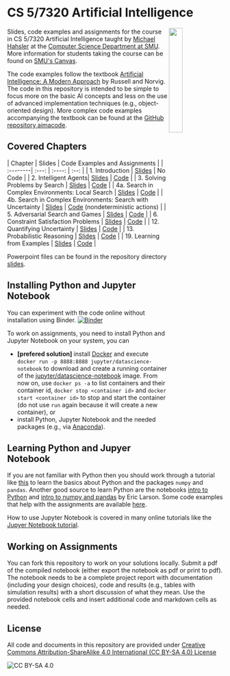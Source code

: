 <!-- #region -->
# CS 5/7320 Artificial Intelligence

<img src="http://aima.cs.berkeley.edu/cover2.jpg" align="right" width="25%">


Slides, code examples and assignments for the course in CS 5/7320 Artificial Intelligence taught by [Michael Hahsler](https://michael.hahsler.net/) at the 
[Computer Science Department at SMU](https://www.smu.edu/Lyle/Academics/Departments/CS). More information for students taking the course can be found on 
[SMU's Canvas](https://www.smu.edu/OIT/Services/Canvas).


The code examples follow the textbook [Artificial Intelligence: A Modern Approach](http://aima.cs.berkeley.edu/) by Russell and Norvig. The code in this repository is intended to be simple to focus more on the basic AI concepts and less on the use of advanced implementation techniques (e.g., object-oriented design).
More complex code examples accompanying the textbook can be found at the [GitHub repository aimacode](https://github.com/aimacode).  

## Covered Chapters

| Chapter | Slides | Code Examples and Assignments |
| :--------| :---: | :----: | :--: |
| 1. Introduction | [Slides](https://mhahsler.github.io/CS7320-AI/slides/01_intro.pdf)  | No Code | 
| 2. Intelligent Agents| [Slides](https://mhahsler.github.io/CS7320-AI/slides/02_agents.pdf)  | [Code](Agents) | 
| 3. Solving Problems by Search | [Slides](https://mhahsler.github.io/CS7320-AI/slides/03_search.pdf)  | [Code](Search) | 
| 4a. Search in Complex Environments: Local Search | [Slides](https://mhahsler.github.io/CS7320-AI/slides/04_local_search.pdf)  | [Code](Local_Search) | 
| 4b. Search in Complex Environments: Search with Uncertainty | [Slides](https://mhahsler.github.io/CS7320-AI/slides/04_search_with_uncertainty.pdf)  | [Code](Games) (nondeterministic actions) | 
| 5.  Adversarial Search and Games | [Slides](https://mhahsler.github.io/CS7320-AI/slides/05_games.pdf)  | [Code](Games) | 
| 6. Constraint Satisfaction Problems | [Slides](https://mhahsler.github.io/CS7320-AI/slides/06_CSP.pdf)  | [Code](CSP) | 
| 12. Quantifying Uncertainty | [Slides](https://mhahsler.github.io/CS7320-AI/slides/12_uncertainty.pdf)  | [Code](Uncertainty) | 
| 13. Probabilistic Reasoning | [Slides](https://mhahsler.github.io/CS7320-AI/slides/13_bayes_nets.pdf)  | [Code](Uncertainty) | 
| 19. Learning from Examples | [Slides](https://mhahsler.github.io/CS7320-AI/slides/19_ML_intro.pdf)  | [Code](ML) | 


Powerpoint files can be found in the repository directory [slides](tree/master/slides).

## Installing Python and Jupyter Notebook

You can experiment with the code online without installation using Binder. 
[![Binder](https://mybinder.org/badge_logo.svg)](https://mybinder.org/v2/gh/mhahsler/CS7320-AI/HEAD)

To work on assignments, you need to install Python and Jupyter Notebook on your system, you can 
* __[prefered solution]__ install [Docker](https://docs.docker.com/get-docker/) and 
execute `docker run -p 8888:8888 jupyter/datascience-notebook` to download and create a running container of
the [jupyter/datascience-notebook](https://hub.docker.com/r/jupyter/datascience-notebook) image. 
From now on, use `docker ps -a` to list containers and their container id, `docker stop <container id>` and `docker start <container id>` to stop and start the container
(do not use `run` again because it will create a new container), or 
* install Python, Jupyter Notebook and the needed packages (e.g., via [Anaconda](https://www.anaconda.com/)).


## Learning Python and Jupyer Notebook

If you are not familiar with Python then you should work through a tutorial like [this](https://www.w3schools.com/python/default.asp) to learn the basics about Python and the packages `numpy` and `pandas`. Another good source to learn Python are 
the notebooks [intro to Python](https://github.com/eclarson/MachineLearningNotebooks/blob/master/0.%20Python_Intro%20(optional).ipynb)
and [intro to numpy and pandas](https://github.com/eclarson/MachineLearningNotebooks/blob/master/01_Numpy%20and%20Pandas%20Intro.ipynb)
by Eric Larson. Some code examples that help with the assignments are available [here](Python_Code_Examples).

How to use Jupyter Notebook is covered in many online tutorials like the [Jupyer Notebook tutorial](https://www.dataquest.io/blog/jupyter-notebook-tutorial/).

## Working on Assignments

You can fork this repository to work on your solutions locally. 
Submit a pdf of the compiled notebook (either export the notebook as pdf or print to pdf). The notebook needs to be a complete project report with documentation (including your design choices), code and results (e.g., tables with simulation results) with a short discussion of what they mean. Use the provided notebook cells and insert additional code and markdown cells as needed.

## License
All code and documents in this repository are provided under [Creative Commons Attribution-ShareAlike 4.0 International (CC BY-SA 4.0) License](https://creativecommons.org/licenses/by-sa/4.0/)

![CC BY-SA 4.0](https://licensebuttons.net/l/by-sa/3.0/88x31.png)
<!-- #endregion -->
